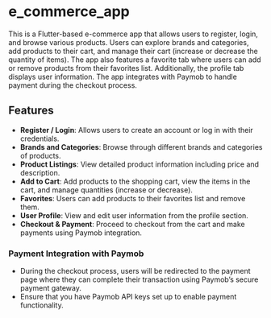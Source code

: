 # e_commerce_app

This is a Flutter-based e-commerce app that allows users to register, login, and browse various products. Users can explore brands and categories, add products to their cart, and manage their cart (increase or decrease the quantity of items). The app also features a favorite tab where users can add or remove products from their favorites list. Additionally, the profile tab displays user information. The app integrates with Paymob to handle payment during the checkout process.

## Features

- **Register / Login**: Allows users to create an account or log in with their credentials.
- **Brands and Categories**: Browse through different brands and categories of products.
- **Product Listings**: View detailed product information including price and description.
- **Add to Cart**: Add products to the shopping cart, view the items in the cart, and manage quantities (increase or decrease).
- **Favorites**: Users can add products to their favorites list and remove them.
- **User Profile**: View and edit user information from the profile section.
- **Checkout & Payment**: Proceed to checkout from the cart and make payments using Paymob integration.


### Payment Integration with Paymob

- During the checkout process, users will be redirected to the payment page where they can complete their transaction using Paymob’s secure payment gateway.
- Ensure that you have Paymob API keys set up to enable payment functionality.

